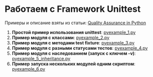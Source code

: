 # Работаем с Framework Unittest

Примеры и описание взяты из статьи: [Quality Assurance in Python](http://gahcep.github.io/blog/2013/02/10/qa-in-python-unittest/)

1. **Простой пример использования unittest**: [pyexample_1.py](https://github.com/MaxOvcharov/python_test_scripts/blob/master/pyexample_1.py)
2. **Пример модуля с классами**: [pyexample_2.py](https://github.com/MaxOvcharov/python_test_scripts/blob/master/pyexample_2.py)
3. **Пример модуля с методами test fixture**: [pyexample_3.py](https://github.com/MaxOvcharov/python_test_scripts/blob/master/pyexample_3.py)
4. **Пример модуля с разными статусами тестов**: [pyexample_4.py](https://github.com/MaxOvcharov/python_test_scripts/blob/master/pyexample_4_status.py)
5. **Пример модуля с наследованием (запуск с ключем -v)**: [pyexample_5_inheritance.py](https://github.com/MaxOvcharov/python_test_scripts/blob/master/pyexample_5_inheritance.py)
6. **Пример запуска нескольких модулей одним скриптом**: [pyexample_6.py](https://github.com/MaxOvcharov/python_test_scripts/blob/master/pyexample_6.py)
